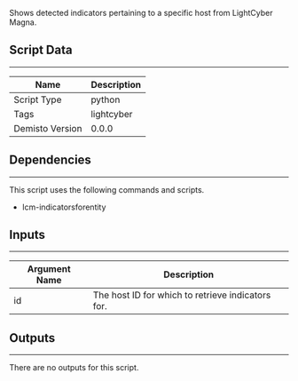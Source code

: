 Shows detected indicators pertaining to a specific host from LightCyber Magna.

## Script Data
---

| **Name** | **Description** |
| --- | --- |
| Script Type | python |
| Tags | lightcyber |
| Demisto Version | 0.0.0 |

## Dependencies
---
This script uses the following commands and scripts.
* lcm-indicatorsforentity

## Inputs
---

| **Argument Name** | **Description** |
| --- | --- |
| id | The host ID for which to retrieve indicators for. |

## Outputs
---
There are no outputs for this script.
